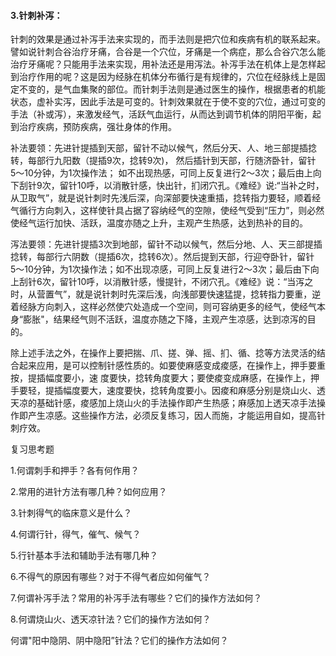 #### 3.针刺补泻：

针刺的效果是通过补泻手法来实现的，而手法则是把穴位和疾病有机的联系起来。譬如说针刺合谷治疗牙痛，合谷是一个穴位，牙痛是一个病症，那么合谷穴怎么能治疗牙痛呢？只能用手法来实现，用补法还是用泻法。补泻手法在机体上是怎样起到治疗作用的呢？这是因为经脉在机体分布循行是有规律的，穴位在经脉线上是固定不变的，是气血集聚的部位。而针刺手法则是通过医生的操作，根据患者的机能状态，虚补实泻，因此手法是可变的。针刺效果就在于使不变的穴位，通过可变的手法（补或泻），来激发经气，活跃气血运行，从而达到调节机体的阴阳平衡，起到治疗疾病，预防疾病，强壮身体的作用。

补法要领：先进针提插到天部，留针不动以候气，然后分天、人、地三部提插捻转，每部行九阳数（提插9次，捻转9次)， 然后插针到天部，行随济卧针，留针5〜10分钟，为1次操作法； 如不出现热感，可同上反复进行2〜3次；最后由上向下刮针9次，留针10呼，以消散针感，快出针，扪闭穴孔。《难经》说:“当补之时，从卫取气”，就是说针刺时先浅后深，向深部要快速重插，捻转指力要轻，顺着经气循行方向刺入，这样使针具占据了容纳经气的空隙，使经气受到“压力”，则必然使经气运行加快、活跃，温度亦随之上升，主观产生热感，达到热补的目的。

泻法要领：先进针提插3次到地部，留针不动以候气，然后分地、人、天三部提插捻转，每部行六阴数（提插6次，捻转6次）。然后提到天部，行迎夺卧针，留针5〜10分钟，为1次操作法；如不出现凉感，可同上反复进行2〜3次；最后由下向上刮针6次，留针10呼，以消散针感，慢提针，不闭穴孔。《难经》说：“当泻之时，从营置气”，就是说针刺时先深后浅，向浅部要快速猛提，捻转指力要重，逆着经脉方向刺入，这样必然使穴处造成一个空间，则可容纳更多的经气，使经气本身“膨胀"，结果经气则不活跃，温度亦随之下降，主观产生凉感，达到凉泻的目的。

 除上述手法之外，在操作上要把揣、爪、搓、弹、摇、扪、循、捻等方法灵活的结合起来应用，是可以控制针感性质的。如要使麻感变成痠感，在操作上，押手要重按，提插幅度要小，速 度要快，捻转角度要大；要使痠变成麻感，在操作上，押手要轻，提插幅度要大，速度要快，捻转角度要小。因痠和麻感分别是烧山火、透天凉的基础针感，痠感加上烧山火的手法操作即产生热感；麻感加上透天凉手法操作即产生凉感。这些操作方法，必须反复练习，因人而施，才能运用自如，提高针刺疗效。

复习思考题

1.何谓刺手和押手？各有何作用？

2.常用的进针方法有哪几种？如何应用？

3.针刺得气的临床意义是什么？

4.何谓行针，得气，催气、候气？

5.行针基本手法和辅助手法有哪几种？

6.不得气的原因有哪些？对于不得气者应如何催气？

7.何谓补泻手法？常用的补泻手法有哪些？它们的操作方法如何？

8.何谓烧山火、透天凉针法？它们的操作方法如何？

 何谓"阳中隐阴、阴中隐阳”针法？它们的操作方法如何？
